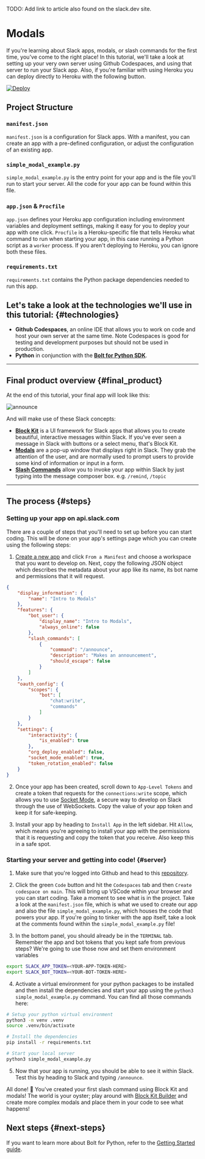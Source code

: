 TODO: Add link to article also found on the slack.dev site.

# Modals

If you're learning about Slack apps, modals, or slash commands for the first time, you've come to the right place! In this tutorial, we'll take a look at setting up your very own server using Github Codespaces, and using that server to run your Slack app. Also, if you're familiar with using Heroku you can deploy directly to Heroku with the following button.

[![Deploy](https://www.herokucdn.com/deploy/button.svg)](https://www.heroku.com/deploy?template=https://github.com/wongjas/modal-example)

## Project Structure

### `manifest.json`

`manifest.json` is a configuration for Slack apps. With a manifest, you can create an app with a pre-defined configuration, or adjust the configuration of an existing app.

### `simple_modal_example.py`

`simple_modal_example.py` is the entry point for your app and is the file you'll run to start your server. All the code for your app can be found within this file.

### `app.json` & `Procfile`

`app.json` defines your Heroku app configuration including environment variables and deployment settings, making it easy for you to deploy your app with one click. `Procfile` is a Heroku-specific file that tells Heroku what command to run when starting your app, in this case running a Python script as a `worker` process. If you aren't deploying to Heroku, you can ignore both these files.

### `requirements.txt`

`requirements.txt` contains the Python package dependencies needed to run this app.

## Let's take a look at the technologies we'll use in this tutorial: {#technologies}

* **Github Codespaces**, an online IDE that allows you to work on code and host your own server at the same time. Note Codespaces is good for testing and development purposes but should not be used in production.
* **Python** in conjunction with the [**Bolt for Python SDK**](https://github.com/SlackAPI/bolt-python).

---

## Final product overview {#final_product}
At the end of this tutorial, your final app will look like this:

![announce](https://github.com/user-attachments/assets/0bf1c2f0-4b22-4c9c-98b3-b21e9bcc14a8)

And will make use of these Slack concepts:
* [**Block Kit**](https://docs.slack.dev/block-kit/) is a UI framework for Slack apps that allows you to create beautiful, interactive messages within Slack. If you've ever seen a message in Slack with buttons or a select menu, that's Block Kit.
* [**Modals**](https://docs.slack.dev/surfaces/modals) are a pop-up window that displays right in Slack. They grab the attention of the user, and are normally used to prompt users to provide some kind of information or input in a form.
* [**Slash Commands**](https://docs.slack.dev/interactivity/implementing-slash-commands) allow you to invoke your app within Slack by just typing into the message composer box. e.g. `/remind`, `/topic` 

---

## The process {#steps}

### Setting up your app on api.slack.com
There are a couple of steps that you'll need to set up before you can start coding. This will be done on your app's settings page which you can create using the following steps:

1. [Create a new app](https://api.slack.com/apps/new) and click `From a Manifest` and choose a workspace that you want to develop on.  Next, copy the following JSON object which describes the metadata about your app like its name, its bot name and permissions that it will request.

```json
{
    "display_information": {
        "name": "Intro to Modals"
    },
    "features": {
        "bot_user": {
            "display_name": "Intro to Modals",
            "always_online": false
        },
        "slash_commands": [
            {
                "command": "/announce",
                "description": "Makes an announcement",
                "should_escape": false
            }
        ]
    },
    "oauth_config": {
        "scopes": {
            "bot": [
                "chat:write",
                "commands"
            ]
        }
    },
    "settings": {
        "interactivity": {
            "is_enabled": true
        },
        "org_deploy_enabled": false,
        "socket_mode_enabled": true,
        "token_rotation_enabled": false
    }
}
```

2. Once your app has been created, scroll down to `App-Level Tokens` and create a token that requests for the `connections:write` scope, which allows you to use [Socket Mode](https://docs.slack.dev/apis/events-api/using-socket-mode), a secure way to develop on Slack through the use of WebSockets. Copy the value of your app token and keep it for safe-keeping.

3. Install your app by heading to `Install App` in the left sidebar. Hit `Allow`, which means you're agreeing to install your app with the permissions that it is requesting and copy the token that you receive.  Also keep this in a safe spot.

### Starting your server and getting into code! {#server}

1. Make sure that you're logged into Github and head to this [repository](https://github.com/wongjas/modal-example).

2. Click the green `Code` button and hit the `Codespaces` tab and then `Create codespace on main`.  This will bring up VSCode within your browser and you can start coding.  Take a moment to see what is in the project.  Take a look at the `manifest.json` file, which is what we used to create our app and also the file `simple_modal_example.py`, which houses the code that powers your app. If you're going to tinker with the app itself, take a look at the comments found within the `simple_modal_example.py` file!

3. In the bottom panel, you should already be in the `TERMINAL` tab.  Remember the app and bot tokens that you kept safe from previous steps? We're going to use those now and set them environment variables

```bash
export SLACK_APP_TOKEN=<YOUR-APP-TOKEN-HERE>
export SLACK_BOT_TOKEN=<YOUR-BOT-TOKEN-HERE>
```

4. Activate a virtual environment for your python packages to be installed and then install the dependencies and start your app using the `python3 simple_modal_example.py` command.  You can find all those commands here:

```bash
# Setup your python virtual environment
python3 -m venv .venv
source .venv/bin/activate

# Install the dependencies
pip install -r requirements.txt

# Start your local server
python3 simple_modal_example.py
```

5. Now that your app is running, you should be able to see it within Slack.  Test this by heading to Slack and typing `/announce`.

All done! 🎉 You've created your first slash command using Block Kit and modals! The world is your oyster; play around with [Block Kit Builder](https://app.slack.com/block-kit-builder) and create more complex modals and place them in your code to see what happens!

## Next steps {#next-steps}

If you want to learn more about Bolt for Python, refer to the [Getting Started guide](https://tools.slack.dev/bolt-python/getting-started).
